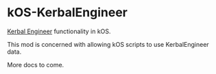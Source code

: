 # kOS-KerbalEngineer

[Kerbal Engineer](https://github.com/jrbudda/KerbalEngineer) functionality in kOS.

This mod is concerned with allowing kOS scripts to use KerbalEngineer data. 

More docs to come.